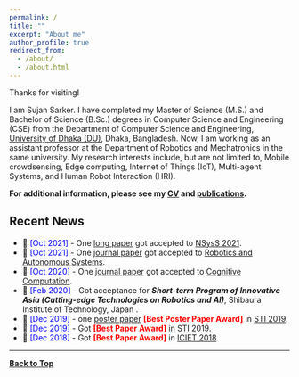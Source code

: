 ```yaml
---
permalink: /
title: ""
excerpt: "About me"
author_profile: true
redirect_from: 
  - /about/
  - /about.html
---
```


Thanks for visiting!


I am Sujan Sarker. I have completed my Master of Science (M.S.) and Bachelor of Science (B.Sc.) degrees in Computer Science and Engineering (CSE) from the  Department of Computer Science and Engineering, [University of Dhaka (DU)](https://www.du.ac.bd/), Dhaka, Bangladesh. Now, I am working as an assistant professor at the Department of Robotics and Mechatronics in the same university. My research interests include, but are not limited to, Mobile crowdsensing, Edge computing, Internet of Things (IoT), Multi-agent Systems, and Human Robot Interaction (HRI).  

**For additional information, please see my [CV](https://sujan-sarker.github.io/cv/) and [publications](https://sujan-sarker.github.io/publications/).**


<!-- <a href="https://sujansarker.github.io/publications/"> <img src="https://sujansarker.github.io/images/pubs.png" alt="Publication Venues"
	title="Publication Venues" width="600" height="200"> </a>
-->


## Recent News
* 📢 <span style="color:Blue"> [Oct 2021] </span> - One [long paper](https://cse.buet.ac.bd/nsyss2021/papers/) got accepted to  [NSysS 2021](https://cse.buet.ac.bd/nsyss2021/).
* 📢 <span style="color:Blue"> [Oct 2021] </span> - One [journal paper](https://www.sciencedirect.com/science/article/pii/S0921889021001871) got accepted to  [Robotics and Autonomous Systems](https://www.sciencedirect.com/journal/robotics-and-autonomous-systems).
* 📢 <span style="color:Blue"> [Oct 2020] </span> - One [journal paper](https://www.springer.com/journal/12559) got accepted to  [Cognitive Computation](https://link.springer.com/article/10.1007/s12559-020-09779-5).
* 📢 <span style="color:Blue"> [Feb 2020] </span> - Got acceptance for ***Short-term Program of Innovative Asia (Cutting-edge Technologies on Robotics and AI)***, Shibaura Institute of Technology, Japan .
* 📢 <span style="color:Blue"> [Dec 2019] </span> - one [poster paper](https://sujan-sarker.github.io/files/STI_30_Poster_Paper.pdf) <span style="color:Red"> **[Best Poster Paper Award]** </span> in [STI 2019](http://fse.green.edu.bd/sti-2019/).
*  📢 <span style="color:Blue"> [Dec 2019] </span> - Got <span style="color:Red"> **[Best Paper Award]** </span> in [STI 2019](http://fse.green.edu.bd/sti-2019/).
*  📢 <span style="color:Blue"> [Dec 2018] </span> - Got <span style="color:Red"> **[Best Paper Award]** </span> in [ICIET 2018](https://cse.du.ac.bd/iciet/).


<!-- ## Recent Project Demonstrations 

* 💻 Bengali Document Readability Checker [[Demo Video]](https://youtu.be/U05Pf9Y4tCQ).
* 💻 Bengali Document Summarization Tool [[Demo Video]](https://youtu.be/LrnskktiXcg).
-->
----------------------------------------

[**Back to Top**](#)


<!-- <script type='text/javascript' id='clustrmaps' src='//cdn.clustrmaps.com/map_v2.js?cl=ffffff&w=320&t=m&d=ipF0iF0Q-RsFHP1VWejYRbFjf-eSQyozfam19f0UfGo'></script> -->



